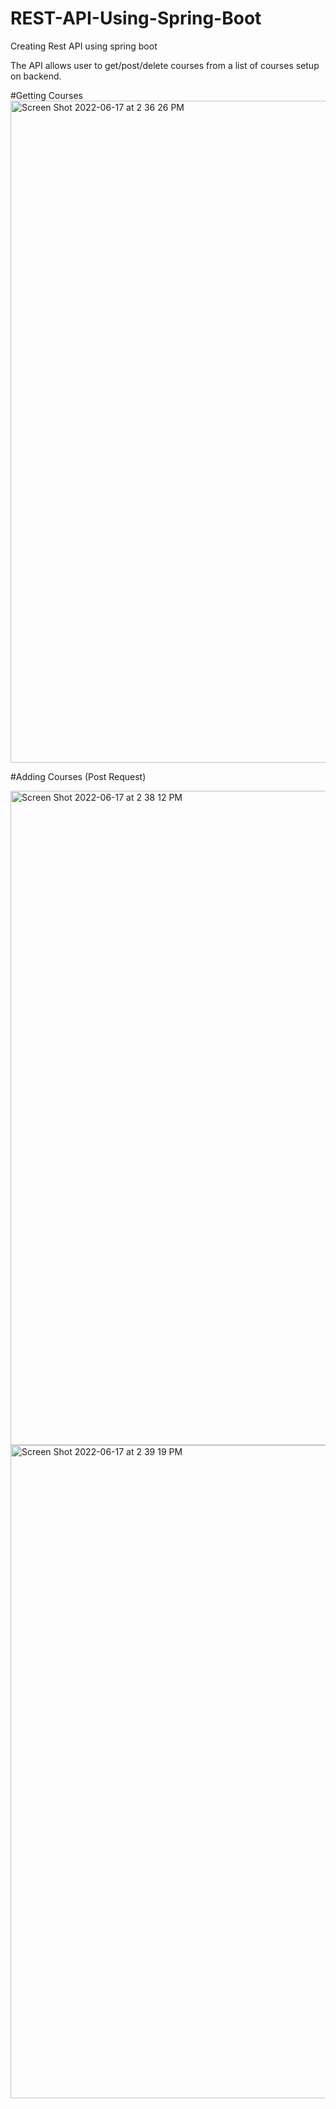 # REST-API-Using-Spring-Boot

Creating Rest API using spring boot


The API allows user to get/post/delete courses from a list of courses setup on backend. 


#Getting Courses 
<img width="1059" alt="Screen Shot 2022-06-17 at 2 36 26 PM" src="https://user-images.githubusercontent.com/46352532/174357945-5269df84-df65-4bbd-b4de-cb04376899e5.png">

#Adding Courses (Post Request)

<img width="1047" alt="Screen Shot 2022-06-17 at 2 38 12 PM" src="https://user-images.githubusercontent.com/46352532/174358343-679ce8d3-8a92-4ce3-aa60-b643367b4da9.png">

<img width="1045" alt="Screen Shot 2022-06-17 at 2 39 19 PM" src="https://user-images.githubusercontent.com/46352532/174358446-32ffb238-f35c-4783-a4cb-8f14ad8055d0.png">
